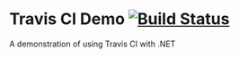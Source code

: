 # Travis CI Demo [![Build Status](https://travis-ci.org/pseudomuto/travis-ci-demo.png)](https://travis-ci.org/pseudomuto/travis-ci-demo)

A demonstration of using Travis CI with .NET
